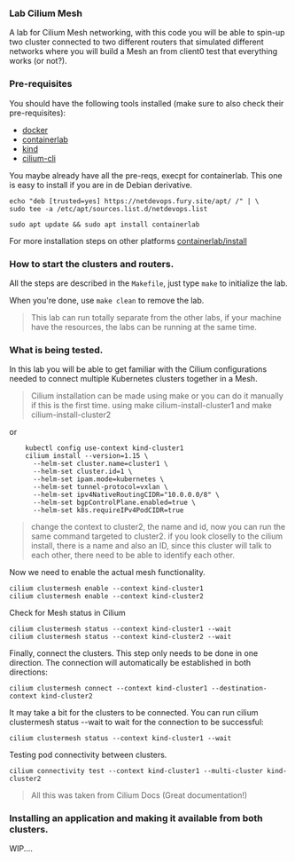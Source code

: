 ### Lab Cilium Mesh

A lab for Cilium Mesh networking, with this code you will be able to spin-up two cluster connected to two different routers that simulated different networks where you will build a Mesh an from client0 test that everything works (or not?).

### Pre-requisites

You should have the following tools installed (make sure to also check their pre-requisites):
- [docker](https://docs.docker.com/engine/install/)
- [containerlab](https://containerlab.dev/install/)
- [kind](https://kind.sigs.k8s.io/docs/user/quick-start/#installation)
- [cilium-cli](https://docs.cilium.io/en/stable/gettingstarted/k8s-install-default/#install-the-cilium-cli)

You maybe already have all the pre-reqs, execpt for containerlab. This one is easy to install if you are in de Debian derivative.

```shell
echo "deb [trusted=yes] https://netdevops.fury.site/apt/ /" | \
sudo tee -a /etc/apt/sources.list.d/netdevops.list

sudo apt update && sudo apt install containerlab
```

For more installation steps on other platforms [containerlab/install](https://containerlab.dev/install/)


### How to start the clusters and routers.

All the steps are described in the `Makefile`, just type `make` to initialize the lab.

When you're done, use `make clean` to remove the lab.
> This lab can run totally separate from the other labs, if your machine have the resources, the labs can be running at the same time.

### What is being tested.

 In this lab you will be able to get familiar with the Cilium configurations needed to connect multiple Kubernetes clusters together in a Mesh.

 > Cilium installation can be made using make or you can do it manually if this is the first time.
 > using make cilium-install-cluster1 and make cilium-install-cluster2

or

```shell
	kubectl config use-context kind-cluster1
	cilium install --version=1.15 \
	  --helm-set cluster.name=cluster1 \
	  --helm-set cluster.id=1 \
	  --helm-set ipam.mode=kubernetes \
	  --helm-set tunnel-protocol=vxlan \
	  --helm-set ipv4NativeRoutingCIDR="10.0.0.0/8" \
	  --helm-set bgpControlPlane.enabled=true \
	  --helm-set k8s.requireIPv4PodCIDR=true
```
 > change the context to cluster2, the name and id, now you can run the same command targeted to cluster2.
 > if you look closelly to the cilium install, there is a name and also an ID, since this cluster will talk to each other, there need to be able to identify each other.


Now we need to enable the actual mesh functionality.

```shell
cilium clustermesh enable --context kind-cluster1
cilium clustermesh enable --context kind-cluster2
```
Check for Mesh status in Cilium
```shell
cilium clustermesh status --context kind-cluster1 --wait
cilium clustermesh status --context kind-cluster2 --wait
```

Finally, connect the clusters. This step only needs to be done in one direction. The connection will automatically be established in both directions:
```shell
cilium clustermesh connect --context kind-cluster1 --destination-context kind-cluster2
```
It may take a bit for the clusters to be connected. You can run cilium clustermesh status --wait to wait for the connection to be successful:
```shell
cilium clustermesh status --context kind-cluster1 --wait
```

Testing pod connectivity between clusters.
```shell
cilium connectivity test --context kind-cluster1 --multi-cluster kind-cluster2
```

> All this was taken from Cilium Docs (Great documentation!)


### Installing an application and making it available from both clusters.
WIP....